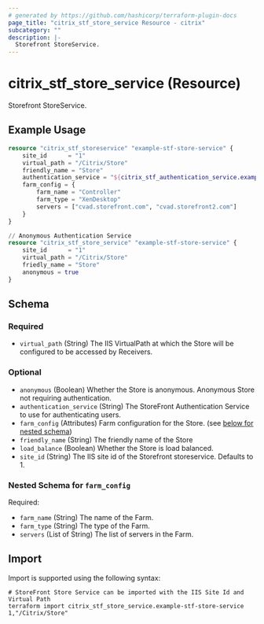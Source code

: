 ```yaml
---
# generated by https://github.com/hashicorp/terraform-plugin-docs
page_title: "citrix_stf_store_service Resource - citrix"
subcategory: ""
description: |-
  Storefront StoreService.
---
```


# citrix_stf_store_service (Resource)

Storefront StoreService.

## Example Usage

```terraform
resource "citrix_stf_storeservice" "example-stf-store-service" {
	site_id      = "1"
	virtual_path = "/Citrix/Store"
	friendly_name = "Store"
	authentication_service = "${citrix_stf_authentication_service.example-stf-authentication-service.virtual_path}"
	farm_config = {
		farm_name = "Controller"
		farm_type = "XenDesktop"
		servers = ["cvad.storefront.com", "cvad.storefront2.com"] 
  	}
}

// Anonymous Authentication Service
resource "citrix_stf_store_service" "example-stf-store-service" {
	site_id      = "1"
	virtual_path = "/Citrix/Store"
	friedly_name = "Store"
	anonymous = true
}
```

<!-- schema generated by tfplugindocs -->
## Schema

### Required

- `virtual_path` (String) The IIS VirtualPath at which the Store will be configured to be accessed by Receivers.

### Optional

- `anonymous` (Boolean) Whether the Store is anonymous. Anonymous Store not requiring authentication.
- `authentication_service` (String) The StoreFront Authentication Service to use for authenticating users.
- `farm_config` (Attributes) Farm configuration for the Store. (see [below for nested schema](#nestedatt--farm_config))
- `friendly_name` (String) The friendly name of the Store
- `load_balance` (Boolean) Whether the Store is load balanced.
- `site_id` (String) The IIS site id of the Storefront storeservice. Defaults to 1.

<a id="nestedatt--farm_config"></a>
### Nested Schema for `farm_config`

Required:

- `farm_name` (String) The name of the Farm.
- `farm_type` (String) The type of the Farm.
- `servers` (List of String) The list of servers in the Farm.

## Import

Import is supported using the following syntax:

```shell
# StoreFront Store Service can be imported with the IIS Site Id and Virtual Path
terraform import citrix_stf_store_service.example-stf-store-service 1,"/Citrix/Store"
```
